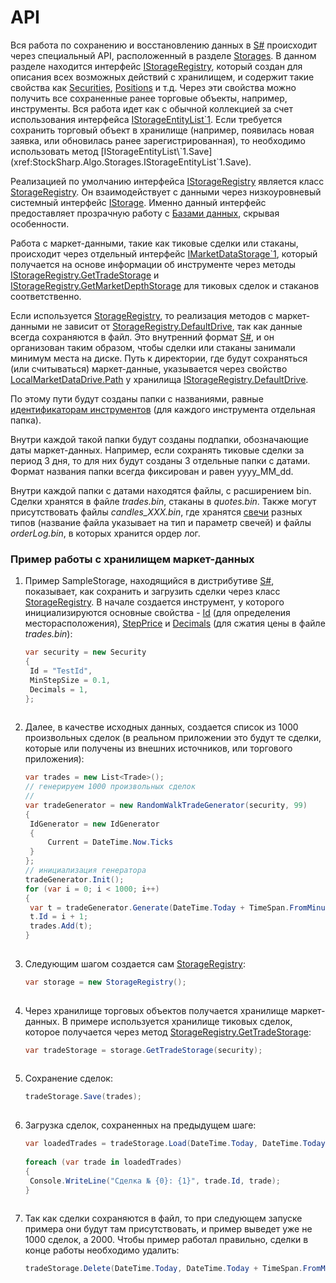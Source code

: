 # API

Вся работа по сохранению и восстановлению данных в [S\#](StockSharpAbout.md) происходит через специальный API, расположенный в разделе [Storages](xref:StockSharp.Algo.Storages). В данном разделе находится интерфейс [IStorageRegistry](xref:StockSharp.Algo.Storages.IStorageRegistry), который создан для описания всех возможных действий с хранилищем, и содержит такие свойства как [Securities](xref:StockSharp.Algo.Storages.IEntityRegistry.Securities), [Positions](xref:StockSharp.Algo.Storages.IEntityRegistry.Positions) и т.д. Через эти свойства можно получить все сохраненные ранее торговые объекты, например, инструменты. Вся работа идет как с обычной коллекцией за счет использования интерфейса [IStorageEntityList\`1](xref:StockSharp.Algo.Storages.IStorageEntityList`1). Если требуется сохранить торговый объект в хранилище (например, появилась новая заявка, или обновилась ранее зарегистрированная), то необходимо использовать метод [IStorageEntityList\`1.Save](xref:StockSharp.Algo.Storages.IStorageEntityList`1.Save).

Реализацией по умолчанию интерфейса [IStorageRegistry](xref:StockSharp.Algo.Storages.IStorageRegistry) является класс [StorageRegistry](xref:StockSharp.Algo.Storages.StorageRegistry). Он взаимодействует с данными через низкоуровневый системный интерфейс [IStorage](xref:Ecng.Serialization.IStorage). Именно данный интерфейс предоставляет прозрачную работу с [Базами данных](StoragesDatabase.md), скрывая особенности.

Работа с маркет\-данными, такие как тиковые сделки или стаканы, происходит через отдельный интерфейс [IMarketDataStorage\`1](xref:StockSharp.Algo.Storages.IMarketDataStorage`1), который получается на основе информации об инструменте через методы [IStorageRegistry.GetTradeStorage](xref:StockSharp.Algo.Storages.IStorageRegistry.GetTradeStorage) и [IStorageRegistry.GetMarketDepthStorage](xref:StockSharp.Algo.Storages.IStorageRegistry.GetMarketDepthStorage) для тиковых сделок и стаканов соответственно.

Если используется [StorageRegistry](xref:StockSharp.Algo.Storages.StorageRegistry), то реализация методов с маркет\-данными не зависит от [StorageRegistry.DefaultDrive](xref:StockSharp.Algo.Storages.StorageRegistry.DefaultDrive), так как данные всегда сохраняются в файл. Это внутренний формат [S\#](StockSharpAbout.md), и он организован таким образом, чтобы сделки или стаканы занимали минимум места на диске. Путь к директории, где будут сохраняться (или считываться) маркет\-данные, указывается через свойство [LocalMarketDataDrive.Path](xref:StockSharp.Algo.Storages.LocalMarketDataDrive.Path) у хранилища [IStorageRegistry.DefaultDrive](xref:StockSharp.Algo.Storages.IStorageRegistry.DefaultDrive).

По этому пути будут созданы папки с названиями, равные [идентификаторам инструментов](SecurityId.md) (для каждого инструмента отдельная папка).

Внутри каждой такой папки будут созданы подпапки, обозначающие даты маркет\-данных. Например, если сохранять тиковые сделки за период 3 дня, то для них будут созданы 3 отдельные папки с датами. Формат названия папки всегда фиксирован и равен yyyy\_MM\_dd. 

Внутри каждой папки с датами находятся файлы, с расширением bin. Сделки хранятся в файле *trades.bin*, стаканы в *quotes.bin*. Также могут присутствовать файлы *candles\_XXX.bin*, где хранятся [свечи](Candles.md) разных типов (название файла указывает на тип и параметр свечей) и файлы *orderLog.bin*, в которых хранится ордер лог.

### Пример работы с хранилищем маркет\-данных

1. Пример SampleStorage, находящийся в дистрибутиве [S\#](StockSharpAbout.md), показывает, как сохранить и загрузить сделки через класс [StorageRegistry](xref:StockSharp.Algo.Storages.StorageRegistry). В начале создается инструмент, у которого инициализируются основные свойства \- [Id](xref:StockSharp.BusinessEntities.Security.Id) (для определения месторасположения), [StepPrice](xref:StockSharp.BusinessEntities.Security.StepPrice) и [Decimals](xref:StockSharp.BusinessEntities.Security.Decimals) (для сжатия цены в файле *trades.bin*):

   ```cs
   var security = new Security
   {
   	Id = "TestId",
   	MinStepSize = 0.1,
   	Decimals = 1,
   };
   					
   ```
2. Далее, в качестве исходных данных, создается список из 1000 произвольных сделок (в реальном приложении это будут те сделки, которые или получены из внешних источников, или торгового приложения):

   ```cs
   var trades = new List<Trade>();
   // генерируем 1000 произвольных сделок
   //
   var tradeGenerator = new RandomWalkTradeGenerator(security, 99)
   {
   	IdGenerator = new IdGenerator
   	{
   		Current = DateTime.Now.Ticks
   	}
   };
   // инициализация генератора
   tradeGenerator.Init();
   for (var i = 0; i < 1000; i++)
   {
   	var t = tradeGenerator.Generate(DateTime.Today + TimeSpan.FromMinutes(i));
   	t.Id = i + 1;
   	trades.Add(t);
   }
   					
   ```
3. Следующим шагом создается сам [StorageRegistry](xref:StockSharp.Algo.Storages.StorageRegistry):

   ```cs
   var storage = new StorageRegistry();
   					
   ```
4. Через хранилище торговых объектов получается хранилище маркет\-данных. В примере используется хранилище тиковых сделок, которое получается через метод [StorageRegistry.GetTradeStorage](xref:StockSharp.Algo.Storages.StorageRegistry.GetTradeStorage):

   ```cs
   var tradeStorage = storage.GetTradeStorage(security);
   					
   ```
5. Сохранение сделок:

   ```cs
   tradeStorage.Save(trades);
   					
   ```
6. Загрузка сделок, сохраненных на предыдущем шаге:

   ```cs
   var loadedTrades = tradeStorage.Load(DateTime.Today, DateTime.Today + TimeSpan.FromMinutes(1000));
    	  
   foreach (var trade in loadedTrades)
   {
   	Console.WriteLine("Сделка № {0}: {1}", trade.Id, trade);
   }
   					
   ```
7. Так как сделки сохраняются в файл, то при следующем запуске примера они будут там присутствовать, и пример выведет уже не 1000 сделок, а 2000. Чтобы пример работал правильно, сделки в конце работы необходимо удалить:

   ```cs
   tradeStorage.Delete(DateTime.Today, DateTime.Today + TimeSpan.FromMinutes(1000));
   					
   ```
